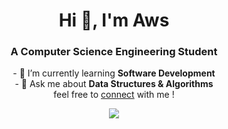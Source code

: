 <h1 align="center">Hi 👋, I'm Aws</h1>
<h3 align="center">A Computer Science Engineering Student</h3>

<p align="center">
  - 🌱 I’m currently learning <b>Software Development</b><br>
  - 💬 Ask me about <b>Data Structures & Algorithms</b><br>
  feel free to <a href="https://www.linkedin.com/in/awsgandouz/">connect</a> with me !
</p>

<p align="center">
  
  <img src="https://github-readme-streak-stats.herokuapp.com/?user=Awsgandouz&theme=radical&hide_border=false" />
</p>



